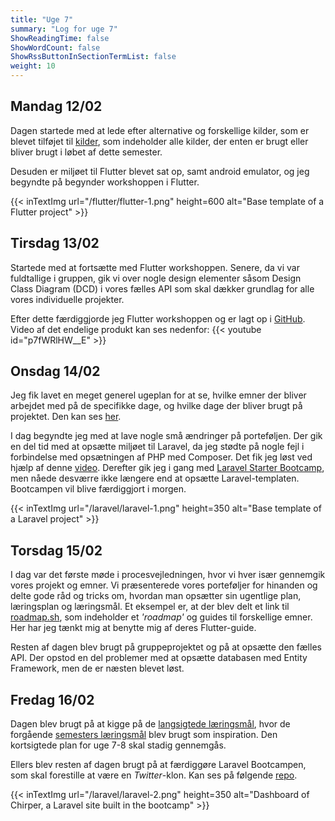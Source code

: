 ```yaml
---
title: "Uge 7"
summary: "Log for uge 7"
ShowReadingTime: false
ShowWordCount: false
ShowRssButtonInSectionTermList: false
weight: 10
---
```


## Mandag 12/02

Dagen startede med at lede efter alternative og forskellige kilder, som er blevet tilføjet til [kilder](/source),
som indeholder alle kilder, der enten er brugt eller bliver brugt i løbet af dette semester.

Desuden er miljøet til Flutter blevet sat op, samt android emulator, og jeg begyndte på begynder workshoppen i Flutter.

{{< inTextImg url="/flutter/flutter-1.png" height=600 alt="Base template of a Flutter project" >}}

## Tirsdag 13/02

Startede med at fortsætte med Flutter workshoppen. Senere, da vi var fuldtallige i gruppen, gik vi over nogle design elementer såsom Design Class Diagram (DCD) i vores fælles API som skal dækker grundlag for alle vores individuelle projekter.

Efter dette færdiggjorde jeg Flutter workshoppen og er lagt op i [GitHub](https://github.com/OguzHooz/namer_app). Video af det endelige produkt kan ses nedenfor:
{{< youtube id="p7fWRlHW__E" >}}

## Onsdag 14/02

Jeg fik lavet en meget generel ugeplan for at se, hvilke emner der bliver arbejdet med på de specifikke dage, og hvilke dage der bliver brugt på projektet. Den kan ses [her](/).

I dag begyndte jeg med at lave nogle små ændringer på porteføljen.
Der gik en del tid med at opsætte miljøet til Laravel, da jeg stødte på nogle fejl i forbindelse med opsætningen af PHP med Composer.
Det fik jeg løst ved hjælp af denne [video](https://www.youtube.com/watch?v=NgZDw8Ravvg). Derefter gik jeg i gang med [Laravel Starter Bootcamp](https://bootcamp.laravel.com/), men nåede desværre ikke længere end at opsætte Laravel-templaten.
Bootcampen vil blive færdiggjort i morgen.

{{< inTextImg url="/laravel/laravel-1.png" height=350 alt="Base template of a Laravel project" >}}

## Torsdag 15/02

I dag var det første møde i procesvejledningen, hvor vi hver især gennemgik vores projekt og emner.
Vi præsenterede vores porteføljer for hinanden og delte gode råd og tricks om, hvordan man opsætter sin ugentlige plan, læringsplan og læringsmål.
Et eksempel er, at der blev delt et link til [roadmap.sh](https://roadmap.sh), som indeholder et *'roadmap'* og guides til forskellige emner.
Her har jeg tænkt mig at benytte mig af deres Flutter-guide.

Resten af dagen blev brugt på gruppeprojektet og på at opsætte den fælles API.
Der opstod en del problemer med at opsætte databasen med Entity Framework, men de er næsten blevet løst.

## Fredag 16/02

Dagen blev brugt på at kigge på de [langsigtede læringsmål](/plan/langsigtet), hvor de forgående [semesters læringsmål](https://esdhweb.ucl.dk/D19-1181303.pdf?nocache=0cb5ce11-d93c-4a3c-a1ee-637b150499f3) blev brugt som inspiration.
Den kortsigtede plan for uge 7-8 skal stadig gennemgås.

Ellers blev resten af dagen brugt på at færdiggøre Laravel Bootcampen, som skal forestille at være en *Twitter*-klon. Kan ses på følgende [repo](https://github.com/OguzHooz/chirper).

{{< inTextImg url="/laravel/laravel-2.png" height=350 alt="Dashboard of Chirper, a Laravel site built in the bootcamp" >}}



